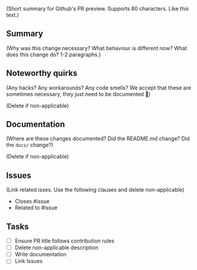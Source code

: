 (Short summary for Github's PR preview. Supports 80 characters. Like this text.)

## Summary

(Why was this change necessary? What behaviour is different now? What does this change do? 1-2 paragraphs.)

## Noteworthy quirks

(Any hacks? Any workarounds? Any code smells? We accept that these are sometimes necessary, they just need to be documented :green_heart:)

(Delete if non-applicable)

## Documentation

(Where are these changes documented? Did the README.md change? Did the `docs/` change?)

(Delete if non-applicable)

## Issues

(Link related isses. Use the following clauses and delete non-applicable)

- Closes #issue
- Related to #issue

## Tasks

- [ ] Ensure PR title follows contribution rules
- [ ] Delete non-applicable description
- [ ] Write documentation
- [ ] Link Issues
